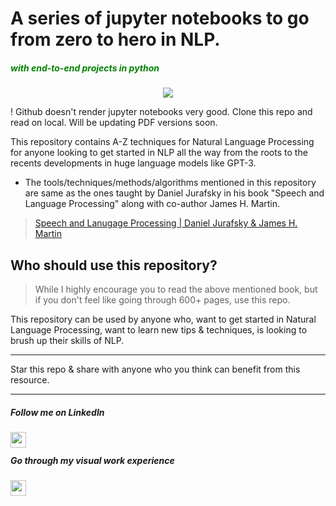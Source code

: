 # A series of jupyter notebooks to go from zero to hero in NLP. 
<h5 style="color:green">with end-to-end projects in python</h5>

<p align='center'>
<img align='center' src="https://visitor-badge.glitch.me/badge?page_id=Zero-to-Hero-in-NLP.visitor-badge">
 <p/>

! Github doesn't render jupyter notebooks very good. Clone this repo and read on local. Will be updating PDF versions soon.

This repository contains A-Z techniques for Natural Language Processing for anyone looking to get started in NLP all the way from the roots to the recents developments in huge language models like GPT-3.

* The tools/techniques/methods/algorithms mentioned in this repository are same as the ones taught by Daniel Jurafsky in his book "Speech and Language Processing" along with co-author James H. Martin.

> [Speech and Lanugage Processing | Daniel Jurafsky & James H. Martin](https://web.stanford.edu/~jurafsky/slp3/ed3book.pdf)


## Who should use this repository?

> While I highly encourage you to read the above mentioned book, but if you don't feel like going through 600+ pages, use this repo.

This repository can be used by anyone who, want to get started in Natural Language Processing, want to learn new tips & techniques, is looking to brush up their skills of NLP.

---

Star this repo & share with anyone who you think can benefit from this resource.

---

##### Follow me on LinkedIn 

<a href="https://www.linkedin.com/in/samacker77l/" target="_blank"><img src="images/linkedin.png" align="left" height="25" width="25" ></a>
<br>
##### Go through my visual work experience 

<a href="https://sourcerer.io/samacker77/" target="_blank"><img src="images/visual.png" align="left" height="25" width="25" ></a>
